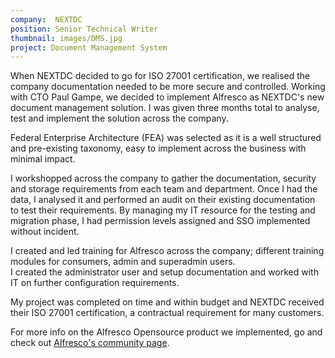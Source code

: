 ```yaml
---
company:  NEXTDC
position: Senior Technical Writer
thumbnail: images/DMS.jpg
project: Document Management System
---
```


When NEXTDC decided to go for ISO 27001 certification, we realised the company documentation needed to be more secure and controlled.
Working with CTO Paul Gampe, we decided to implement Alfresco as NEXTDC's new document management solution. I was given three months total to analyse, test and implement the solution across the company.

Federal Enterprise Architecture (FEA) was selected as it is a well structured and pre-existing taxonomy, easy to implement across the business
with minimal impact.

I workshopped across the company to gather the documentation, security and storage requirements from each team and department.
Once I had the data, I analysed it and performed an audit on their existing documentation to test their requirements.
By managing my IT resource for the testing and migration phase, I had permission levels assigned and SSO implemented without incident.

I created and led training for Alfresco across the company; different training modules for consumers, admin and superadmin users.  
I created the administrator user and setup documentation and worked with IT on further configuration requirements.

My project was completed on time and within budget and NEXTDC received their ISO 27001 certification, a contractual requirement
for many customers.

For more info on the Alfresco Opensource product we implemented, go and check out [Alfresco's community page](https://www.alfresco.com/community).
